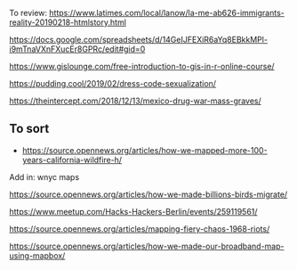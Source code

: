 
To review:
https://www.latimes.com/local/lanow/la-me-ab626-immigrants-reality-20190218-htmlstory.html


https://docs.google.com/spreadsheets/d/14GeIJFEXiR6aYq8EBkkMPl-i9mTnaVXnFXucEr8GPRc/edit#gid=0


https://www.gislounge.com/free-introduction-to-gis-in-r-online-course/

https://pudding.cool/2019/02/dress-code-sexualization/


https://theintercept.com/2018/12/13/mexico-drug-war-mass-graves/

## To sort
* https://source.opennews.org/articles/how-we-mapped-more-100-years-california-wildfire-h/

Add in: wnyc maps

https://source.opennews.org/articles/how-we-made-billions-birds-migrate/


https://www.meetup.com/Hacks-Hackers-Berlin/events/259119561/

https://source.opennews.org/articles/mapping-fiery-chaos-1968-riots/


https://source.opennews.org/articles/how-we-made-our-broadband-map-using-mapbox/
